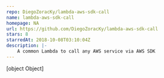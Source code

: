 ```yaml
---
repo: DiegoZoracKy/lambda-aws-sdk-call
name: lambda-aws-sdk-call
homepage: NA
url: https://github.com/DiegoZoracKy/lambda-aws-sdk-call
stars: 8
starredAt: 2018-10-08T03:10:04Z
description: |-
    A common Lambda to call any AWS service via AWS SDK 
---
```


[object Object]
